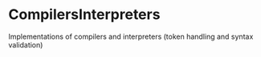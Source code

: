 # CompilersInterpreters
Implementations of compilers and interpreters (token handling and syntax validation)
